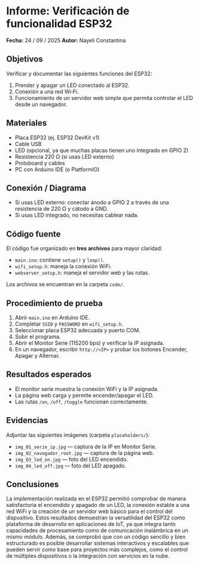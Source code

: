 # Informe: Verificación de funcionalidad ESP32
**Fecha:** 24 / 09 / 2025
**Autor:** Nayeli Constantina

## Objetivos
Verificar y documentar las siguientes funciones del ESP32:
1. Prender y apagar un LED conectado al ESP32.  
2. Conexión a una red Wi‑Fi.  
3. Funcionamiento de un servidor web simple que permita controlar el LED desde un navegador.

## Materiales
- Placa ESP32 (ej. ESP32 DevKit v1)  
- Cable USB  
- LED (opcional, ya que muchas placas tienen uno integrado en GPIO 2)  
- Resistencia 220 Ω (si usas LED externo)  
- Protoboard y cables  
- PC con Arduino IDE (o PlatformIO)

## Conexión / Diagrama
- Si usas LED externo: conectar ánodo a GPIO 2 a través de una resistencia de 220 Ω y cátodo a GND.  
- Si usas LED integrado, no necesitas cablear nada.

## Código fuente
El código fue organizado en **tres archivos** para mayor claridad:  

- `main.ino`: contiene `setup()` y `loop()`.  
- `wifi_setup.h`: maneja la conexión WiFi.  
- `webserver_setup.h`: maneja el servidor web y las rutas.  

Los archivos se encuentran en la carpeta `code/`.

## Procedimiento de prueba
1. Abrir `main.ino` en Arduino IDE.  
2. Completar `SSID` y `PASSWORD` en `wifi_setup.h`.  
3. Seleccionar placa ESP32 adecuada y puerto COM.  
4. Subir el programa.  
5. Abrir el Monitor Serie (115200 bps) y verificar la IP asignada.  
6. En un navegador, escribir `http://<IP>` y probar los botones Encender, Apagar y Alternar.  

## Resultados esperados
- El monitor serie muestra la conexión WiFi y la IP asignada.  
- La página web carga y permite encender/apagar el LED.  
- Las rutas `/on`, `/off`, `/toggle` funcionan correctamente.  

## Evidencias
Adjuntar las siguientes imágenes (carpeta `placeholders/`):  
- `img_01_serie_ip.jpg` — captura de la IP en Monitor Serie.  
- `img_02_navegador_root.jpg` — captura de la página web.  
- `img_03_led_on.jpg` — foto del LED encendido.  
- `img_04_led_off.jpg` — foto del LED apagado.  

## Conclusiones
La implementación realizada en el ESP32 permitió comprobar de manera satisfactoria el encendido y apagado de un LED, la conexión estable a una red WiFi y la creación de un servidor web básico para el control del dispositivo. Estos resultados demuestran la versatilidad del ESP32 como plataforma de desarrollo en aplicaciones de IoT, ya que integra tanto capacidades de procesamiento como de comunicación inalámbrica en un mismo módulo. Además, se comprobó que con un código sencillo y bien estructurado es posible desarrollar sistemas interactivos y escalables que pueden servir como base para proyectos más complejos, como el control de múltiples dispositivos o la integración con servicios en la nube.
